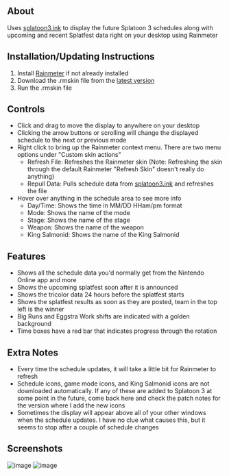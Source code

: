 ## About
Uses [splatoon3.ink](https://splatoon3.ink/) to display the future Splatoon 3 schedules along with upcoming and recent Splatfest data right on your desktop using Rainmeter

## Installation/Updating Instructions
1. Install [Rainmeter](https://www.rainmeter.net/) if not already installed
2. Download the .rmskin file from the [latest version](https://github.com/LightspeedLazer/Splatoon-3-Rotation-Display/releases/latest)
3. Run the .rmskin file

## Controls
* Click and drag to move the display to anywhere on your desktop
* Clicking the arrow buttons or scrolling will change the displayed schedule to the next or previous mode
* Right click to bring up the Rainmeter context menu. There are two menu options under "Custom skin actions"
  * Refresh File: Refreshes the Rainmeter skin (Note: Refreshing the skin through the default Rainmeter "Refresh Skin" doesn't really do anything)
  * Repull Data: Pulls schedule data from [splatoon3.ink](https://splatoon3.ink/) and refreshes the file
* Hover over anything in the schedule area to see more info
  * Day/Time: Shows the time in MM/DD HHam/pm format
  * Mode: Shows the name of the mode
  * Stage: Shows the name of the stage
  * Weapon: Shows the name of the weapon
  * King Salmonid: Shows the name of the King Salmonid

## Features
* Shows all the schedule data you'd normally get from the Nintendo Online app and more
* Shows the upcoming splatfest soon after it is announced
* Shows the tricolor data 24 hours before the splatfest starts
* Shows the splatfest results as soon as they are posted, team in the top left is the winner
* Big Runs and Eggstra Work shifts are indicated with a golden background
* Time boxes have a red bar that indicates progress through the rotation

## Extra Notes
* Every time the schedule updates, it will take a little bit for Rainmeter to refresh
* Schedule icons, game mode icons, and King Salmonid icons are not downloaded automatically. If any of these are added to Splatoon 3 at some point in the future, come back here and check the patch notes for the version where I add the new icons
* Sometimes the display will appear above all of your other windows when the schedule updates. I have no clue what causes this, but it seems to stop after a couple of schedule changes

## Screenshots

![image](https://github.com/LightspeedLazer/Splatoon-3-Rotation-Display/assets/45500440/c9e2dfc8-e93c-40f3-8b4f-b7fa0b91ee79)
![image](https://github.com/LightspeedLazer/Splatoon-3-Rotation-Display/assets/45500440/ed141830-ff6b-4404-9eec-0a1b027cbb05)

